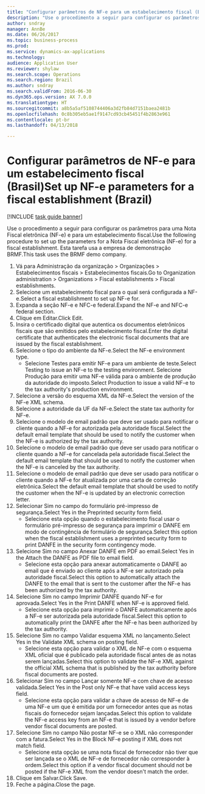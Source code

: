 ```yaml
--- 
title: "Configurar parâmetros de NF-e para um estabelecimento fiscal (Brasil)"
description: "Use o procedimento a seguir para configurar os parâmetros para uma Nota Fiscal eletrônica (NF-e) e para um estabelecimento fiscal."
author: sndray
manager: AnnBe
ms.date: 06/26/2017
ms.topic: business-process
ms.prod: 
ms.service: dynamics-ax-applications
ms.technology: 
audience: Application User
ms.reviewer: shylaw
ms.search.scope: Operations
ms.search.region: Brazil
ms.author: sndray
ms.search.validFrom: 2016-06-30
ms.dyn365.ops.version: AX 7.0.0
ms.translationtype: HT
ms.sourcegitcommit: a8b5a5af5108744406a3d2fb84d7151baea2481b
ms.openlocfilehash: 0c8b305eb5ae1f9147cd93cb45451f4b2863e961
ms.contentlocale: pt-br
ms.lasthandoff: 04/13/2018

---
```

# <a name="set-up-nf-e-parameters-for-a-fiscal-establishment-brazil"></a><span data-ttu-id="178a7-103">Configurar parâmetros de NF-e para um estabelecimento fiscal (Brasil)</span><span class="sxs-lookup"><span data-stu-id="178a7-103">Set up NF-e parameters for a fiscal establishment (Brazil)</span></span>

[!INCLUDE [task guide banner](../../includes/task-guide-banner.md)]

<span data-ttu-id="178a7-104">Use o procedimento a seguir para configurar os parâmetros para uma Nota Fiscal eletrônica (NF-e) e para um estabelecimento fiscal.</span><span class="sxs-lookup"><span data-stu-id="178a7-104">Use the following procedure to set up the parameters for a Nota Fiscal eletrônica (NF-e) for a fiscal establishment.</span></span> <span data-ttu-id="178a7-105">Esta tarefa usa a empresa de demonstração BRMF.</span><span class="sxs-lookup"><span data-stu-id="178a7-105">This task uses the BRMF demo company.</span></span>

1. <span data-ttu-id="178a7-106">Vá para Administração da organização > Organizações > Estabelecimentos fiscais > Estabelecimentos fiscais.</span><span class="sxs-lookup"><span data-stu-id="178a7-106">Go to Organization administration > Organizations > Fiscal establishments > Fiscal establishments.</span></span>
2. <span data-ttu-id="178a7-107">Selecione um estabelecimento fiscal para o qual será configurada a NF-e.</span><span class="sxs-lookup"><span data-stu-id="178a7-107">Select a fiscal establishment to set up NF-e for.</span></span>
3. <span data-ttu-id="178a7-108">Expanda a seção NF-e e NFC-e federal.</span><span class="sxs-lookup"><span data-stu-id="178a7-108">Expand the NF-e and NFC-e federal section.</span></span>
4. <span data-ttu-id="178a7-109">Clique em Editar.</span><span class="sxs-lookup"><span data-stu-id="178a7-109">Click Edit.</span></span>
5. <span data-ttu-id="178a7-110">Insira o certificado digital que autentica os documentos eletrônicos fiscais que são emitidos pelo estabelecimento fiscal.</span><span class="sxs-lookup"><span data-stu-id="178a7-110">Enter the digital certificate that authenticates the electronic fiscal documents that are issued by the fiscal establishment.</span></span>
6. <span data-ttu-id="178a7-111">Selecione o tipo do ambiente da NF-e.</span><span class="sxs-lookup"><span data-stu-id="178a7-111">Select the NF-e environment type.</span></span>
    * <span data-ttu-id="178a7-112">Selecione Testes para emitir NF-e para um ambiente de teste.</span><span class="sxs-lookup"><span data-stu-id="178a7-112">Select Testing to issue an NF-e to the testing environment.</span></span> <span data-ttu-id="178a7-113">Selecione Produção para emitir uma NF-e válida para o ambiente de produção da autoridade do imposto.</span><span class="sxs-lookup"><span data-stu-id="178a7-113">Select Production to issue a valid NF-e to the tax authority's production environment.</span></span>  
7. <span data-ttu-id="178a7-114">Selecione a versão do esquema XML da NF-e.</span><span class="sxs-lookup"><span data-stu-id="178a7-114">Select the version of the NF-e XML schema.</span></span>
8. <span data-ttu-id="178a7-115">Selecione a autoridade da UF da NF-e.</span><span class="sxs-lookup"><span data-stu-id="178a7-115">Select the state tax authority for NF-e.</span></span>
9. <span data-ttu-id="178a7-116">Selecione o modelo de email padrão que deve ser usado para notificar o cliente quando a NF-e for autorizada pela autoridade fiscal.</span><span class="sxs-lookup"><span data-stu-id="178a7-116">Select the default email template that should be used to notify the customer when the NF-e is authorized by the tax authority.</span></span>
10. <span data-ttu-id="178a7-117">Selecione o modelo de email padrão que deve ser usado para notificar o cliente quando a NF-e for cancelada pela autoridade fiscal.</span><span class="sxs-lookup"><span data-stu-id="178a7-117">Select the default email template that should be used to notify the customer when the NF-e is canceled by the tax authority.</span></span>
11. <span data-ttu-id="178a7-118">Selecione o modelo de email padrão que deve ser usado para notificar o cliente quando a NF-e for atualizada por uma carta de correção eletrônica.</span><span class="sxs-lookup"><span data-stu-id="178a7-118">Select the default email template that should be used to notify the customer when the NF-e is updated by an electronic correction letter.</span></span>
12. <span data-ttu-id="178a7-119">Selecionar Sim no campo do formulário pré-impresso de segurança.</span><span class="sxs-lookup"><span data-stu-id="178a7-119">Select Yes in the Preprinted security form field.</span></span>
    * <span data-ttu-id="178a7-120">Selecione esta opção quando o estabelecimento fiscal usar o formulário pré-impresso de segurança para imprimir o DANFE em modo de contingência de formulário de segurança.</span><span class="sxs-lookup"><span data-stu-id="178a7-120">Select this option when the fiscal establishment uses a preprinted security form to print DANFE in the security form contingency mode.</span></span>  
13. <span data-ttu-id="178a7-121">Selecione Sim no campo Anexar DANFE em PDF ao email.</span><span class="sxs-lookup"><span data-stu-id="178a7-121">Select Yes in the Attach the DANFE as PDF file to  email field.</span></span>
    * <span data-ttu-id="178a7-122">Selecione esta opção para anexar automaticamente o DANFE ao email que é enviado ao cliente após a NF-e ser autorizado pela autoridade fiscal.</span><span class="sxs-lookup"><span data-stu-id="178a7-122">Select this option to automatically attach the DANFE to the email that is sent to the customer after the NF-e has been authorized by the tax authority.</span></span>  
14. <span data-ttu-id="178a7-123">Selecione Sim no campo Imprimir DANFE quando NF-e for aprovada.</span><span class="sxs-lookup"><span data-stu-id="178a7-123">Select Yes in the Print DANFE when NF-e is approved field.</span></span>
    * <span data-ttu-id="178a7-124">Selecione esta opção para imprimir o DANFE automaticamente após a NF-e ser autorizada pela autoridade fiscal.</span><span class="sxs-lookup"><span data-stu-id="178a7-124">Select this option to automatically print the DANFE after the NF-e has been authorized by the tax authority.</span></span>  
15. <span data-ttu-id="178a7-125">Selecione Sim no campo Validar esquema XML no lançamento.</span><span class="sxs-lookup"><span data-stu-id="178a7-125">Select Yes in the Validate XML schema on posting field.</span></span>
    * <span data-ttu-id="178a7-126">Selecione esta opção para validar o XML de NF-e com o esquema XML oficial que é publicado pela autoridade fiscal antes de as notas serem lançadas.</span><span class="sxs-lookup"><span data-stu-id="178a7-126">Select this option to validate the NF-e XML against the official XML schema that is published by the tax authority before fiscal documents are posted.</span></span>  
16. <span data-ttu-id="178a7-127">Selecionar Sim no campo Lançar somente NF-e com chave de acesso validada.</span><span class="sxs-lookup"><span data-stu-id="178a7-127">Select Yes in the Post only NF-e that have valid access keys field.</span></span>
    * <span data-ttu-id="178a7-128">Selecione esta opção para validar a chave de acesso de NF-e de uma NF-e um que é emitida por um fornecedor antes que as notas fiscais do fornecedor sejam lançadas.</span><span class="sxs-lookup"><span data-stu-id="178a7-128">Select this option to validate the NF-e access key from an NF-e that is issued by a vendor before vendor fiscal documents are posted.</span></span>  
17. <span data-ttu-id="178a7-129">Selecione Sim no campo Não postar NF-e se o XML não corresponder com a fatura.</span><span class="sxs-lookup"><span data-stu-id="178a7-129">Select Yes in the Block NF-e posting if XML does not match field.</span></span>
    * <span data-ttu-id="178a7-130">Selecione esta opção se uma nota fiscal de fornecedor não tiver que ser lançada se o XML de NF-e de fornecedor não corresponder à ordem.</span><span class="sxs-lookup"><span data-stu-id="178a7-130">Select this option if a vendor fiscal document should not be posted if the NF-e XML from the vendor doesn't match the order.</span></span>  
18. <span data-ttu-id="178a7-131">Clique em Salvar.</span><span class="sxs-lookup"><span data-stu-id="178a7-131">Click Save.</span></span>
19. <span data-ttu-id="178a7-132">Feche a página.</span><span class="sxs-lookup"><span data-stu-id="178a7-132">Close the page.</span></span>


